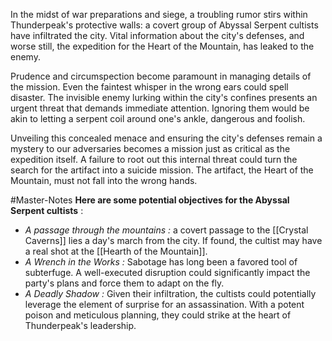 In the midst of war preparations and siege, a troubling rumor stirs within Thunderpeak's protective walls: a covert group of Abyssal Serpent cultists have infiltrated the city. Vital information about the city's defenses, and worse still, the expedition for the Heart of the Mountain, has leaked to the enemy. 

Prudence and circumspection become paramount in managing details of the mission. Even the faintest whisper in the wrong ears could spell disaster. The invisible enemy lurking within the city's confines presents an urgent threat that demands immediate attention. Ignoring them would be akin to letting a serpent coil around one's ankle, dangerous and foolish.

Unveiling this concealed menace and ensuring the city's defenses remain a mystery to our adversaries becomes a mission just as critical as the expedition itself. A failure to root out this internal threat could turn the search for the artifact into a suicide mission. The artifact, the Heart of the Mountain, must not fall into the wrong hands.

#Master-Notes **Here are some potential objectives for the Abyssal Serpent cultists** :

- *A passage through the mountains :* a covert passage to the [[Crystal Caverns]] lies a day's march from the city. If found, the cultist may have a real shot at the [[Hearth of the Mountain]]. 
- *A Wrench in the Works :* Sabotage has long been a favored tool of subterfuge. A well-executed disruption could significantly impact the party's plans and force them to adapt on the fly.
- *A Deadly Shadow :* Given their infiltration, the cultists could potentially leverage the element of surprise for an assassination. With a potent poison and meticulous planning, they could strike at the heart of Thunderpeak's leadership.
